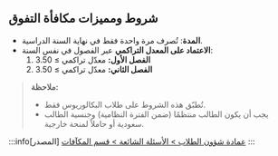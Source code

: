 ## شروط ومميزات مكافأة التفوق

- **المدة**: تُصرف مرة واحدة فقط في نهاية السنة الدراسية.
- **الاعتماد على المعدل التراكمي** عبر الفصول في نفس السنة:
  1. **الفصل الأول:** معدّل تراكمي ≥ 3.50
  2. **الفصل الثاني:** معدّل تراكمي ≥ 3.50

> **ملاحظة:**  
> - تُطبّق هذه الشروط على طلاب البكالوريوس فقط.  
> - يجب أن يكون الطالب منتظمًا (ضمن الفترة النظامية) وجنسية الطالب سعودية أو حاملاً لمنحة خارجية.  

:::info[المصدر]
[عمادة شؤون الطلاب > الأسئلة الشائعة >  قسم المكآفات](https://uqu.edu.sa/studaff/App/FAQ/124300)
:::
